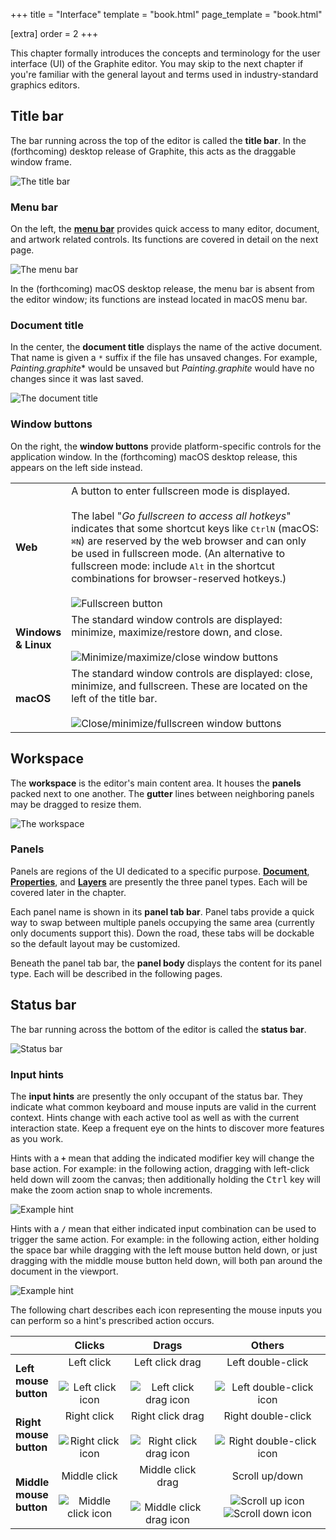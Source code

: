 +++
title = "Interface"
template = "book.html"
page_template = "book.html"

[extra]
order = 2
+++

This chapter formally introduces the concepts and terminology for the user interface (UI) of the Graphite editor. You may skip to the next chapter if you're familiar with the general layout and terms used in industry-standard graphics editors.

## Title bar

The bar running across the top of the editor is called the **title bar**. In the (forthcoming) desktop release of Graphite, this acts as the draggable window frame.

<p><img src="https://static.graphite.rs/content/learn/interface/title-bar.avif" onerror="this.onerror = null; this.src = this.src.replace('.avif', '.png')" alt="The title bar" /></p>

### Menu bar

On the left, the [**menu bar**](./menu-bar) provides quick access to many editor, document, and artwork related controls. Its functions are covered in detail on the next page.

<p><img src="https://static.graphite.rs/content/learn/interface/menu-bar.avif" onerror="this.onerror = null; this.src = this.src.replace('.avif', '.png')" alt="The menu bar" /></p>

In the (forthcoming) macOS desktop release, the menu bar is absent from the editor window; its functions are instead located in macOS menu bar.

### Document title

In the center, the **document title** displays the name of the active document. That name is given a `*` suffix if the file has unsaved changes. For example, *Painting.graphite** would be unsaved but *Painting.graphite* would have no changes since it was last saved.

<p><img src="https://static.graphite.rs/content/learn/interface/document-title.avif" onerror="this.onerror = null; this.src = this.src.replace('.avif', '.png')" alt="The document title" /></p>

### Window buttons

On the right, the **window buttons** provide platform-specific controls for the application window. In the (forthcoming) macOS desktop release, this appears on the left side instead.

| | |
|-|-|
| **Web** | A button to enter fullscreen mode is displayed.<br /><br />The label "*Go fullscreen to access all hotkeys*" indicates that some shortcut keys like <kbd>Ctrl</kbd><kbd>N</kbd> (macOS: <kbd>⌘</kbd><kbd>N</kbd>) are reserved by the web browser and can only be used in fullscreen mode. (An alternative to fullscreen mode: include <kbd>Alt</kbd> in the shortcut combinations for browser-reserved hotkeys.)<br /><br /><img src="https://static.graphite.rs/content/learn/interface/window-buttons-web.avif" onerror="this.onerror = null; this.src = this.src.replace('.avif', '.png')" alt="Fullscreen button" /> |
| **Windows<br />& Linux** | The standard window controls are displayed: minimize, maximize/restore down, and close.<br /><br /><img src="https://static.graphite.rs/content/learn/interface/window-buttons-windows-linux.avif" onerror="this.onerror = null; this.src = this.src.replace('.avif', '.png')" alt="Minimize/maximize/close window buttons" /> |
| **macOS** | The standard window controls are displayed: close, minimize, and fullscreen. These are located on the left of the title bar.<br /><br /><img src="https://static.graphite.rs/content/learn/interface/window-buttons-macos.avif" onerror="this.onerror = null; this.src = this.src.replace('.avif', '.png')" alt="Close/minimize/fullscreen window buttons" /> |

## Workspace

The **workspace** is the editor's main content area. It houses the **panels** packed next to one another. The **gutter** lines between neighboring panels may be dragged to resize them.

<p><img src="https://static.graphite.rs/content/learn/interface/workspace__2.avif" onerror="this.onerror = null; this.src = this.src.replace('.avif', '.png')" alt="The workspace" /></p>

### Panels

Panels are regions of the UI dedicated to a specific purpose. [**Document**](./document-panel), [**Properties**](./properties-panel), and [**Layers**](./layers-panel) are presently the three panel types. Each will be covered later in the chapter.

Each panel name is shown in its **panel tab bar**. Panel tabs provide a quick way to swap between multiple panels occupying the same area (currently only documents support this). Down the road, these tabs will be dockable so the default layout may be customized.

Beneath the panel tab bar, the **panel body** displays the content for its panel type. Each will be described in the following pages.

## Status bar

The bar running across the bottom of the editor is called the **status bar**.

<p><img src="https://static.graphite.rs/content/learn/interface/status-bar__2.avif" onerror="this.onerror = null; this.src = this.src.replace('.avif', '.png')" alt="Status bar" /></p>

### Input hints

The **input hints** are presently the only occupant of the status bar. They indicate what common keyboard and mouse inputs are valid in the current context. Hints change with each active tool as well as with the current interaction state. Keep a frequent eye on the hints to discover more features as you work.

Hints with a **`+`** mean that adding the indicated modifier key will change the base action. For example: in the following action, dragging with left-click held down will zoom the canvas; then additionally holding the <kbd>Ctrl</kbd> key will make the zoom action snap to whole increments.

<p><img src="https://static.graphite.rs/content/learn/interface/input-hints-plus.avif" onerror="this.onerror = null; this.src = this.src.replace('.avif', '.png')" alt="Example hint" /></p>

Hints with a **`/`** mean that either indicated input combination can be used to trigger the same action. For example: in the following action, either holding the space bar while dragging with the left mouse button held down, or just dragging with the middle mouse button held down, will both pan around the document in the viewport.

<p><img src="https://static.graphite.rs/content/learn/interface/input-hints-slash.avif" onerror="this.onerror = null; this.src = this.src.replace('.avif', '.png')" alt="Example hint" /></p>

The following chart describes each icon representing the mouse inputs you can perform so a hint's prescribed action occurs.

| | Clicks | Drags | Others |
|-|:-:|:-:|:-:|
| **Left<br />mouse<br />button** | Left click<br /><br /><img src="https://static.graphite.rs/content/learn/interface/mouse-input-left-click.avif" onerror="this.onerror = null; this.src = this.src.replace('.avif', '.png')" alt="Left click icon" /> | Left click drag<br /><br /><img src="https://static.graphite.rs/content/learn/interface/mouse-input-left-click-drag.avif" onerror="this.onerror = null; this.src = this.src.replace('.avif', '.png')" alt="Left click drag icon" /> | Left double-click<br /><br /><img src="https://static.graphite.rs/content/learn/interface/mouse-input-left-double-click.avif" onerror="this.onerror = null; this.src = this.src.replace('.avif', '.png')" alt="Left double-click icon" /> |
| **Right<br />mouse<br />button** | Right click<br /><br /><img src="https://static.graphite.rs/content/learn/interface/mouse-input-right-click.avif" onerror="this.onerror = null; this.src = this.src.replace('.avif', '.png')" alt="Right click icon" /> | Right click drag<br /><br /><img src="https://static.graphite.rs/content/learn/interface/mouse-input-right-click-drag.avif" onerror="this.onerror = null; this.src = this.src.replace('.avif', '.png')" alt="Right click drag icon" /> | Right double-click<br /><br /><img src="https://static.graphite.rs/content/learn/interface/mouse-input-right-double-click.avif" onerror="this.onerror = null; this.src = this.src.replace('.avif', '.png')" alt="Right double-click icon" /> |
| **Middle<br />mouse<br />button** | Middle click<br /><br /><img src="https://static.graphite.rs/content/learn/interface/mouse-input-middle-click.avif" onerror="this.onerror = null; this.src = this.src.replace('.avif', '.png')" alt="Middle click icon" /> | Middle click drag<br /><br /><img src="https://static.graphite.rs/content/learn/interface/mouse-input-middle-click-drag.avif" onerror="this.onerror = null; this.src = this.src.replace('.avif', '.png')" alt="Middle click drag icon" /> | Scroll up/down<br /><br /><img src="https://static.graphite.rs/content/learn/interface/mouse-input-scroll-up.avif" onerror="this.onerror = null; this.src = this.src.replace('.avif', '.png')" alt="Scroll up icon" /> <img src="https://static.graphite.rs/content/learn/interface/mouse-input-scroll-down.avif" onerror="this.onerror = null; this.src = this.src.replace('.avif', '.png')" alt="Scroll down icon" /> |
